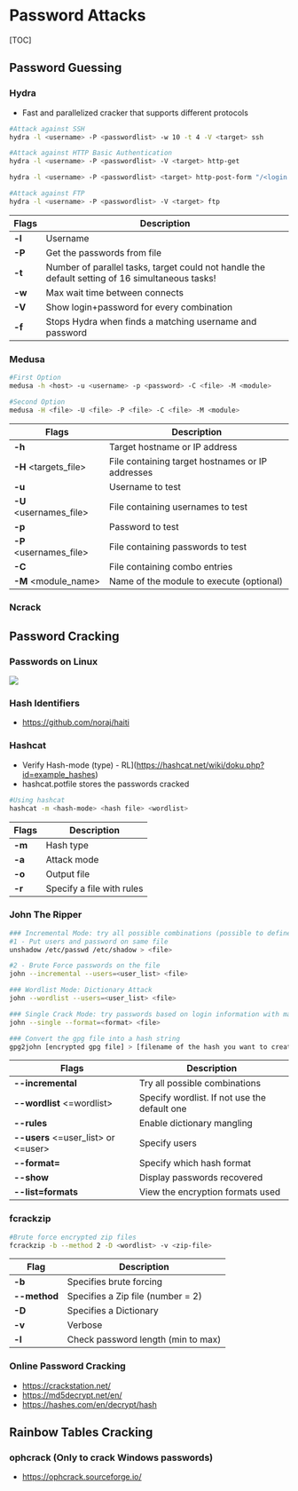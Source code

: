 # Password Attacks

[TOC]

## Password Guessing

### Hydra

+ Fast and parallelized cracker that supports different protocols

```bash
#Attack against SSH
hydra -l <username> -P <passwordlist> -w 10 -t 4 -V <target> ssh

#Attack against HTTP Basic Authentication
hydra -l <username> -P <passwordlist> -V <target> http-get

hydra -l <username> -P <passwordlist> <target> http-post-form "/<login url>:<username_field_name>=^USER^&<password_field_name>=^PASS^:<string_that_appears_when_invalid_login" -V

#Attack against FTP
hydra -l <username> -P <passwordlist> -V <target> ftp
```

| Flags             | Description                                                  |
| ----------------- | ------------------------------------------------------------ |
| **-l** <username> | Username                                                     |
| **-P** <filename> | Get the passwords from file                                  |
| **-t** <number>   | Number of parallel tasks, target could not handle the default setting of 16 simultaneous tasks! |
| **-w** <number>   | Max wait time between connects                               |
| **-V**            | Show login+password for every combination                    |
| **-f**            | Stops Hydra when finds a matching username and password      |



### Medusa

```bash
#First Option
medusa -h <host> -u <username> -p <password> -C <file> -M <module>

#Second Option
medusa -H <file> -U <file> -P <file> -C <file> -M <module>
```

| Flags                   | Description                                      |
| ----------------------- | ------------------------------------------------ |
| **-h** <target>         | Target hostname or IP address                    |
| **-H** <targets_file>   | File containing target hostnames or IP addresses |
| **-u** <username>       | Username to test                                 |
| **-U** <usernames_file> | File containing usernames to test                |
| **-p** <password>       | Password to test                                 |
| **-P** <usernames_file> | File containing passwords to test                |
| **-C** <file>           | File containing combo entries                    |
| **-M** <module_name>    | Name of the module to execute (optional)         |



### Ncrack





## Password Cracking

### Passwords on Linux

![](D:\SEGURANCA\01_Apontamentos\Ethical_Hacking\3_Exploitation\img\passwords_linux.png)



### Hash Identifiers

- https://github.com/noraj/haiti



### Hashcat

+ Verify Hash-mode (type) -  RL](https://hashcat.net/wiki/doku.php?id=example_hashes)
+ hashcat.potfile stores the passwords cracked

```bash
#Using hashcat
hashcat -m <hash-mode> <hash file> <wordlist>
```
| Flags                               | Description                                  |
| ----------------------------------- | -------------------------------------------- |
| **-m**                   | Hash type                |
| **-a**          | Attack mode |
| **-o**                         | Output file           |
| **-r** | Specify a file with rules |


### John The Ripper

```bash
### Incremental Mode: try all possible combinations (possible to define the min and max length in config file)
#1 - Put users and password on same file
unshadow /etc/passwd /etc/shadow > <file>

#2 - Brute Force passwords on the file
john --incremental --users=<user_list> <file>

### Wordlist Mode: Dictionary Attack
john --wordlist --users=<user_list> <file>

### Single Crack Mode: try passwords based on login information with mangling rules
john --single --format=<format> <file>

### Convert the gpg file into a hash string
gpg2john [encrypted gpg file] > [filename of the hash you want to create]
```

| Flags                               | Description                                  |
| ----------------------------------- | -------------------------------------------- |
| **--incremental**                   | Try all possible combinations                |
| **--wordlist** <=wordlist>          | Specify wordlist. If not use the default one |
| **--rules**                         | Enable dictionary mangling                   |
| **--users** <=user_list> or <=user> | Specify users                                |
| **--format=**<format>               | Specify which hash format                    |
| **--show**                          | Display passwords recovered                  |
| **--list=formats**                  | View the encryption formats used             |



### fcrackzip

```bash
#Brute force encrypted zip files
fcrackzip -b --method 2 -D <wordlist> -v <zip-file>
```

| Flag             | Description                        |
| ---------------- | ---------------------------------- |
| **-b**           | Specifies brute forcing            |
| **--method**     | Specifies a Zip file (number = 2)  |
| **-D**           | Specifies a Dictionary             |
| **-v**           | Verbose                            |
| **-l** <min-max> | Check password length (min to max) |



### Online Password Cracking

- https://crackstation.net/ 
- https://md5decrypt.net/en/ 
- https://hashes.com/en/decrypt/hash 





## Rainbow Tables Cracking

### ophcrack (Only to crack Windows passwords)

+ https://ophcrack.sourceforge.io/